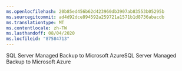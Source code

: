 ```yaml
---
ms.openlocfilehash: 20b85ed456b62d423960db3907ab83553b05295b
ms.sourcegitcommit: ad4d92dce894592a259721a1571b1d8736abacdb
ms.translationtype: MT
ms.contentlocale: zh-TW
ms.lasthandoff: 08/04/2020
ms.locfileid: "87584713"
---
```

<span data-ttu-id="4390a-101">SQL Server Managed Backup to Microsoft Azure</span><span class="sxs-lookup"><span data-stu-id="4390a-101">SQL Server Managed Backup to Microsoft Azure</span></span>
